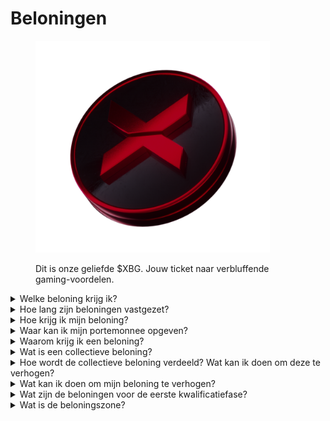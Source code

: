 # Beloningen

<figure><img src="../../.gitbook/assets/XBG_Coin_new.png" alt="" width="375"><figcaption><p>Dit is onze geliefde $XBG. Jouw ticket naar verbluffende gaming-voordelen.</p></figcaption></figure>

<details>

<summary>Welke beloning krijg ik?</summary>

Op basis van je puntentotaal en de behaalde collectieve doelen, ontvang je een individuele beloning in $XBG-tokens, evenals een collectieve beloning in $XBG-tokens. Alle beloningen zijn [vastgezet](rewards-test.md#hoe-lang-zijn-beloningen-vastgezet).

![](../../.gitbook/assets/Rewards.png)

</details>

<details>

<summary>Hoe lang zijn beloningen vastgezet?</summary>

</details>

<details>

<summary>Hoe krijg ik mijn beloning?</summary>

Aan het einde van de kwalificatieronde of het seizoen worden de beloningen naar de door jou opgegeven portemonnee gestuurd, op basis van je uiteindelijke rangschikking nadat de wedstrijd is afgelopen. Let op: alle beloningen zijn [vastgezet](rewards-test.md#hoe-lang-zijn-beloningen-vastgezet).

</details>

<details>

<summary>Waar kan ik mijn portemonnee opgeven?</summary>

</details>

<details>

<summary>Waarom krijg ik een beloning?</summary>

We belonen je als blijk van waardering voor je actieve deelname en bijdrage aan de groei van de XBorg-gemeenschap en voor het promoten van onze $XBG-token.

</details>

<details>

<summary>Wat is een collectieve beloning?</summary>

Een collectieve beloning is een blijk van waardering voor de gezamenlijke inspanning van de deelnemers, waarbij beloningen worden verhoogd bij het behalen van mijlpaalniveaus tijdens het seizoen. Afhankelijk van je eindrangschikking ontvang je een extra beloning uit de collectieve pool.

</details>

<details>

<summary>Hoe wordt de collectieve beloning verdeeld? Wat kan ik doen om deze te verhogen?</summary>

De verdeling van de collectieve beloning wordt bepaald door je rangschikking en kan gezamenlijk worden verhoogd door het behalen van collectieve mijlpalen of het voltooien van flitsacties. Voor meer informatie, raadpleeg de [regels](rules-test.md).

</details>

<details>

<summary>Wat kan ik doen om mijn beloning te verhogen?</summary>

De beste manier om je beloning te maximaliseren is door consistentie te combineren met viraliteit. Hoe groter je bereik, hoe hoger je stijgt op de ranglijst.

</details>

<details>

<summary>Wat zijn de beloningen voor de eerste kwalificatiefase?</summary>

In de eerste kwalificatiefase bedragen de totale beloningen maximaal 100k XBG, waarvan een deel gekoppeld is aan het succesvol behalen van collectieve doelen.

</details>

<details>

<summary>Wat is de beloningszone?</summary>

</details>